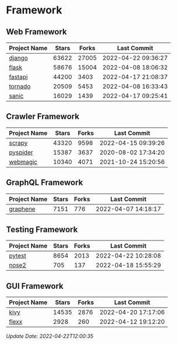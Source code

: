 # Framework

## Web Framework
| Project Name | Stars | Forks | Last Commit |
| ------------ | ----- | ----- | ----------- |
| [django](https://github.com/django/django) | 63622 | 27005 | 2022-04-22 09:36:27 |
| [flask](https://github.com/pallets/flask) | 58676 | 15004 | 2022-04-08 18:06:32 |
| [fastapi](https://github.com/tiangolo/fastapi) | 44200 | 3403 | 2022-04-17 21:08:37 |
| [tornado](https://github.com/tornadoweb/tornado) | 20509 | 5453 | 2022-04-08 16:33:43 |
| [sanic](https://github.com/sanic-org/sanic) | 16029 | 1439 | 2022-04-17 09:25:41 |

## Crawler Framework
| Project Name | Stars | Forks | Last Commit |
| ------------ | ----- | ----- | ----------- |
| [scrapy](https://github.com/scrapy/scrapy) | 43320 | 9598 | 2022-04-15 09:39:26 |
| [pyspider](https://github.com/binux/pyspider) | 15387 | 3637 | 2020-08-02 17:34:20 |
| [webmagic](https://github.com/code4craft/webmagic) | 10340 | 4071 | 2021-10-24 15:20:56 |

## GraphQL Framework
| Project Name | Stars | Forks | Last Commit |
| ------------ | ----- | ----- | ----------- |
| [graphene](https://github.com/graphql-python/graphene) | 7151 | 776 | 2022-04-07 14:18:17 |

## Testing Framework
| Project Name | Stars | Forks | Last Commit |
| ------------ | ----- | ----- | ----------- |
| [pytest](https://github.com/pytest-dev/pytest) | 8654 | 2013 | 2022-04-22 10:28:08 |
| [nose2](https://github.com/nose-devs/nose2) | 705 | 137 | 2022-04-18 15:55:29 |

## GUI Framework
| Project Name | Stars | Forks | Last Commit |
| ------------ | ----- | ----- | ----------- |
| [kivy](https://github.com/kivy/kivy) | 14535 | 2876 | 2022-04-20 17:17:06 |
| [flexx](https://github.com/flexxui/flexx) | 2928 | 260 | 2022-04-12 19:12:20 |

*Update Date: 2022-04-22T12:00:35*
